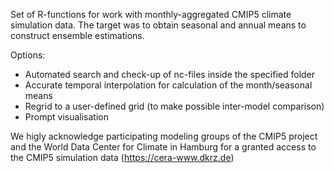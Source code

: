 Set of R-functions for work with monthly-aggregated CMIP5 climate simulation data. The target was to obtain seasonal and annual means to construct ensemble estimations. 

Options:
* Automated search and check-up of nc-files inside the specified folder
* Accurate temporal interpolation for calculation of the month/seasonal means
* Regrid to a user-defined grid (to make possible inter-model comparison)
* Prompt visualisation

We higly acknowledge participating modeling groups of the CMIP5 project and the World Data Center for Climate in Hamburg for a granted access to the CMIP5 simulation data (https://cera-www.dkrz.de)
